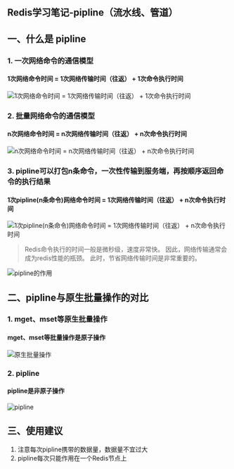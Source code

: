 Redis学习笔记-pipline（流水线、管道）
---

## 一、什么是 pipline

### 1. 一次网络命令的通信模型

#### **1次网络命令时间 = 1次网络传输时间（往返） + 1次命令执行时间**

![1次网络命令时间 = 1次网络传输时间（往返） + 1次命令执行时间](http://md.ws65535.top/xsj/2018_8_13_2018-08-13_184359.jpg)


### 2. 批量网络命令的通信模型

#### **n次网络命令时间 = n次网络传输时间（往返） + n次命令执行时间**

![n次网络命令时间 = n次网络传输时间（往返） + n次命令执行时间](http://md.ws65535.top/xsj/2018_8_13_2018-08-13_184425.jpg)


### 3. pipline可以打包n条命令，一次性传输到服务端，再按顺序返回命令的执行结果

#### **1次pipline(n条命令)网络命令时间 = 1次网络传输时间（往返） + n次命令执行时间**

![1次pipline(n条命令)网络命令时间 = 1次网络传输时间（往返） + n次命令执行时间](http://md.ws65535.top/xsj/2018_8_13_2018-08-13_184512.jpg)

> Redis命令执行的时间一般是微秒级，速度非常快。
因此，网络传输通常会成为redis性能的瓶颈。
此时，节省网络传输时间是非常重要的。

![pipline的作用](http://md.ws65535.top/xsj/2018_8_13_2018-04-03_183249.jpg)

## 二、pipline与原生批量操作的对比

### 1. mget、mset等原生批量操作

#### **mget、mset等批量操作是原子操作**

![原生批量操作](http://md.ws65535.top/xsj/2018_8_13_2018-08-13_191657.jpg)

### 2. pipline

#### **pipline是非原子操作**

![pipline](http://md.ws65535.top/xsj/2018_8_13_2018-08-13_191834.jpg)


## 三、使用建议

1. 注意每次pipline携带的数据量，数据量不宜过大
2. pipline每次只能作用在一个Redis节点上
